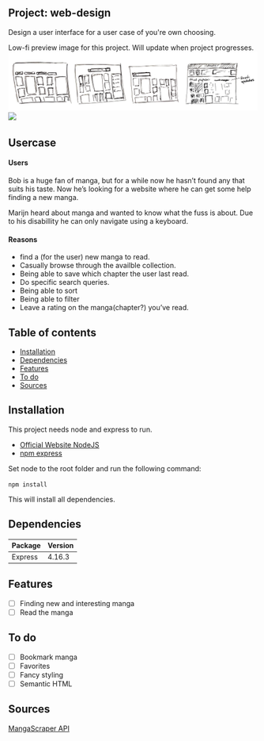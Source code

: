## Project: web-design
Design a user interface for a user case of you're own choosing.

Low-fi preview image for this project. Will update when project progresses.
![](https://github.com/jajan20/web-design/blob/master/week_02/sketches.jpg)
![](https://github.com/jajan20/web-design/blob/master/week_02/preview-01.png)

## Usercase
#### Users
Bob is a huge fan of manga, but for a while now he hasn’t found any that suits his taste. Now he’s looking for a website where he can get some help finding a new manga.

Marijn heard about manga and wanted to know what the fuss is about. Due to his disabillity he can only navigate using a keyboard. 
#### Reasons
- find a (for the user) new manga to read.
- Casually browse through the availble collection.
- Being able to save which chapter the user last read.
- Do specific search queries.
- Being able to sort
- Being able to filter
- Leave a rating on the manga(chapter?) you’ve read.

## Table of contents
- [Installation](#installation)
- [Dependencies](#dependencies)
- [Features](#features)
- [To do](#to-do)
- [Sources](#sources)

## Installation
This project needs node and express to run.
- [Official Website NodeJS](https://nodejs.org/en/)
- [npm express](https://www.npmjs.com/package/express)

Set node to the root folder and run the following command:

``` npm install ```

This will install all dependencies.

## Dependencies
| Package   | Version |
|-----------|---------|
| Express   | 4.16.3  |

## Features
- [ ] Finding new and interesting manga
- [ ] Read the manga

## To do
- [ ] Bookmark manga
- [ ] Favorites
- [ ] Fancy styling
- [ ] Semantic HTML

## Sources
[MangaScraper API](https://market.mashape.com/doodle/manga-scraper#)
